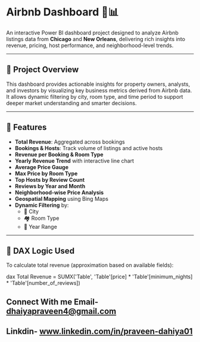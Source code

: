 # Airbnb Dashboard 🏡📊

An interactive Power BI dashboard project designed to analyze Airbnb listings data from **Chicago** and **New Orleans**, delivering rich insights into revenue, pricing, host performance, and neighborhood-level trends.

---

## 📌 Project Overview

This dashboard provides actionable insights for property owners, analysts, and investors by visualizing key business metrics derived from Airbnb data. It allows dynamic filtering by city, room type, and time period to support deeper market understanding and smarter decisions.

---

## 🚀 Features

- **Total Revenue**: Aggregated across bookings
- **Bookings & Hosts**: Track volume of listings and active hosts
- **Revenue per Booking & Room Type**
- **Yearly Revenue Trend** with interactive line chart
- **Average Price Gauge**
- **Max Price by Room Type**
- **Top Hosts by Review Count**
- **Reviews by Year and Month**
- **Neighborhood-wise Price Analysis**
- **Geospatial Mapping** using Bing Maps
- **Dynamic Filtering** by:
  - 📍 City
  - 🏘️ Room Type
  - 📅 Year Range

---

## 🧮 DAX Logic Used

To calculate total revenue (approximation based on available fields):

dax
Total Revenue = SUMX('Table', 'Table'[price] * 'Table'[minimum_nights] * 'Table'[number_of_reviews])

## Connect With me  Email- dhaiyapraveen4@gmail.com
##               Linkdin- www.linkedin.com/in/praveen-dahiya01      


